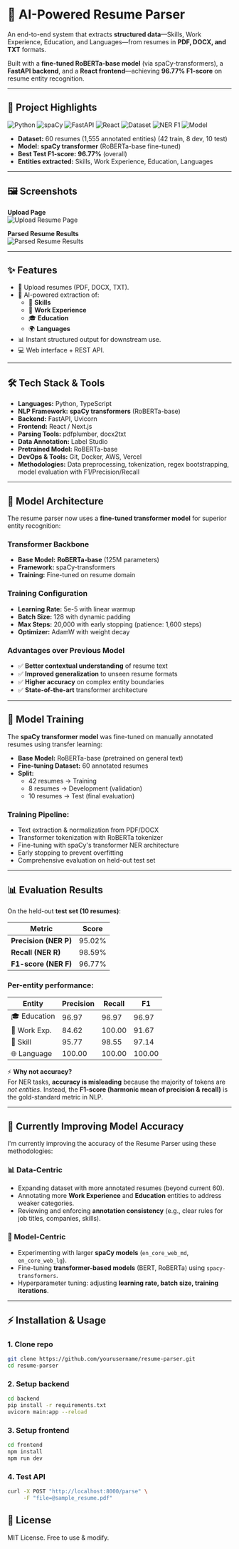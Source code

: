 # 🤖 AI-Powered Resume Parser

An end-to-end system that extracts **structured data**—Skills, Work Experience, Education, and Languages—from resumes in **PDF, DOCX, and TXT** formats.  

Built with a **fine-tuned RoBERTa-base model** (via spaCy-transformers), a **FastAPI backend**, and a **React frontend**—achieving **96.77% F1-score** on resume entity recognition.

---

## 🚀 Project Highlights

![Python](https://img.shields.io/badge/Python-3.10-blue)
![spaCy](https://img.shields.io/badge/NLP-spaCy_transformers-green)
![FastAPI](https://img.shields.io/badge/API-FastAPI-teal)
![React](https://img.shields.io/badge/Frontend-React-blue)
![Dataset](https://img.shields.io/badge/Dataset-60%20resumes-orange)
![NER F1](https://img.shields.io/badge/F1%20Score-96.77%25-brightgreen)
![Model](https://img.shields.io/badge/Model-RoBERTa--base-red)

- **Dataset:** 60 resumes (1,555 annotated entities)  (42 train, 8 dev, 10 test)  
- **Model:** **spaCy transformer** (RoBERTa-base fine-tuned)  
- **Best Test F1-score:** **96.77%** (overall)  
- **Entities extracted:** Skills, Work Experience, Education, Languages  

---

## 🖼️ Screenshots

**Upload Page**  
![Upload Resume Page](./screenshots/upload-2.png)

**Parsed Resume Results**  
![Parsed Resume Results](./screenshots/results-3.png)

---

## ✨ Features
- 📂 Upload resumes (PDF, DOCX, TXT).  
- 🤖 AI-powered extraction of:
  - 🎯 **Skills**
  - 💼 **Work Experience**
  - 🎓 **Education**
  - 🌍 **Languages**  
- 📊 Instant structured output for downstream use.  
- 💻 Web interface + REST API.  

---

## 🛠️ Tech Stack & Tools

- **Languages:** Python, TypeScript  
- **NLP Framework:** **spaCy transformers** (RoBERTa-base)
- **Backend:** FastAPI, Uvicorn  
- **Frontend:** React / Next.js  
- **Parsing Tools:** pdfplumber, docx2txt  
- **Data Annotation:** Label Studio  
- **Pretrained Model:** RoBERTa-base
- **DevOps & Tools:** Git, Docker, AWS, Vercel
- **Methodologies:** Data preprocessing, tokenization, regex bootstrapping, model evaluation with F1/Precision/Recall  

---

## 🧠 Model Architecture

The resume parser now uses a **fine-tuned transformer model** for superior entity recognition:

### Transformer Backbone
- **Base Model:** **RoBERTa-base** (125M parameters)
- **Framework:** spaCy-transformers
- **Training:** Fine-tuned on resume domain

### Training Configuration
- **Learning Rate:** 5e-5 with linear warmup
- **Batch Size:** 128 with dynamic padding
- **Max Steps:** 20,000 with early stopping (patience: 1,600 steps)
- **Optimizer:** AdamW with weight decay

### Advantages over Previous Model
- ✅ **Better contextual understanding** of resume text
- ✅ **Improved generalization** to unseen resume formats
- ✅ **Higher accuracy** on complex entity boundaries
- ✅ **State-of-the-art** transformer architecture
---
## 🧠 Model Training

The **spaCy transformer model** was fine-tuned on manually annotated resumes using transfer learning:

- **Base Model:** RoBERTa-base (pretrained on general text)
- **Fine-tuning Dataset:** 60 annotated resumes  
- **Split:**  
  - 42 resumes → Training  
  - 8 resumes → Development (validation)  
  - 10 resumes → Test (final evaluation)  

### Training Pipeline:
- Text extraction & normalization from PDF/DOCX
- Transformer tokenization with RoBERTa tokenizer
- Fine-tuning with spaCy's transformer NER architecture
- Early stopping to prevent overfitting
- Comprehensive evaluation on held-out test set

---

## 📊 Evaluation Results

On the held-out **test set (10 resumes)**:

| Metric | Score |
|--------|-------|
| **Precision (NER P)** | 95.02% |
| **Recall (NER R)**    | 98.59% |
| **F1-score (NER F)**  | 96.77% |

### Per-entity performance:

| Entity       | Precision | Recall | F1    |
|--------------|-----------|--------|-------|
| 🎓 Education | 96.97     | 96.97  | 96.97 |
| 💼 Work Exp. | 84.62     | 100.00 | 91.67 |
| 🎯 Skill     | 95.77     | 98.55  | 97.14 |
| 🌐 Language  | 100.00    | 100.00 | 100.00 |



⚡ **Why not accuracy?**  
For NER tasks, **accuracy is misleading** because the majority of tokens are *not entities*. Instead, the **F1-score (harmonic mean of precision & recall)** is the gold-standard metric in NLP.  

---

## 🔧 Currently Improving Model Accuracy

I'm currently improving the accuracy of the Resume Parser using these methodologies:

### 📊 Data-Centric
- Expanding dataset with more annotated resumes (beyond current 60).  
- Annotating more **Work Experience** and **Education** entities to address weaker categories.  
- Reviewing and enforcing **annotation consistency** (e.g., clear rules for job titles, companies, skills).  

### 🤖 Model-Centric
- Experimenting with larger **spaCy models** (`en_core_web_md`, `en_core_web_lg`).  
- Fine-tuning **transformer-based models** (BERT, RoBERTa) using `spacy-transformers`.  
- Hyperparameter tuning: adjusting **learning rate, batch size, training iterations**.

---

## ⚡ Installation & Usage

### 1. Clone repo
```bash
git clone https://github.com/yourusername/resume-parser.git
cd resume-parser
```

### 2. Setup backend
```bash
cd backend
pip install -r requirements.txt
uvicorn main:app --reload
```

### 3. Setup frontend
```bash
cd frontend
npm install
npm run dev
```

### 4. Test API
```bash 
curl -X POST "http://localhost:8000/parse" \
     -F "file=@sample_resume.pdf"
```

## 📌 License

MIT License. Free to use & modify.
